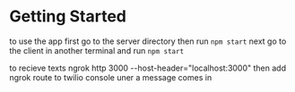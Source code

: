 # Getting Started

to use the app first go to the server directory then run `npm start`
next go to the client in another terminal and run `npm start`

to recieve texts ngrok http 3000 --host-header="localhost:3000"
then add ngrok  route to twilio console uner a message comes in